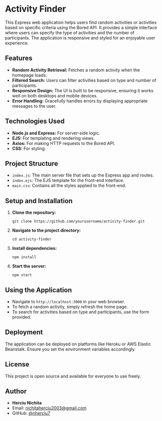 
# Activity Finder

This Express web application helps users find random activities or activities based on specific criteria using the Bored API. It provides a simple interface where users can specify the type of activities and the number of participants. The application is responsive and styled for an enjoyable user experience.

## Features

- **Random Activity Retrieval:** Fetches a random activity when the homepage loads.
- **Filtered Search:** Users can filter activities based on type and number of participants.
- **Responsive Design:** The UI is built to be responsive, ensuring it works well on both desktops and mobile devices.
- **Error Handling:** Gracefully handles errors by displaying appropriate messages to the user.

## Technologies Used

- **Node.js and Express:** For server-side logic.
- **EJS:** For templating and rendering views.
- **Axios:** For making HTTP requests to the Bored API.
- **CSS:** For styling.

## Project Structure

- `index.js`: The main server file that sets up the Express app and routes.
- `index.ejs`: The EJS template for the front-end interface.
- `main.css`: Contains all the styles applied to the front-end.

## Setup and Installation

1. **Clone the repository:**
   ```
   git clone https://github.com/yourusername/activity-finder.git
   ```
2. **Navigate to the project directory:**
   ```
   cd activity-finder
   ```
3. **Install dependencies:**
   ```
   npm install
   ```
4. **Start the server:**
   ```
   npm start
   ```

## Using the Application

- Navigate to `http://localhost:3000` in your web browser.
- To fetch a random activity, simply refresh the home page.
- To search for activities based on type and participants, use the form provided.

## Deployment

The application can be deployed on platforms like Heroku or AWS Elastic Beanstalk. Ensure you set the environment variables accordingly.

## License

This project is open source and available for everyone to use freely.

## Author

- **Herciu Nichita**
- Email: [nichitaherciu2003@gmail.com](mailto:nichitaherciu2003@gmail.com)
- GitHub: [@nherciu7](https://github.com/nherciu7)
